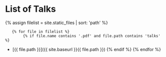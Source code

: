 # List of Talks

{% assign filelist = site.static_files | sort: 'path'  %}
    
       {% for file in filelist %}
            {% if file.name contains '.pdf' and file.path contains 'talks' %}
 - [{{ file.path }}]({{ site.baseurl }}{{ file.path }})
            {% endif %}
        {% endfor %}
        
        
